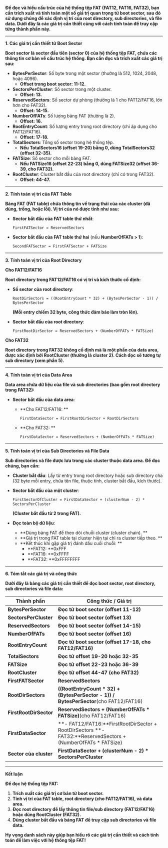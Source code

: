 **Để đọc và hiểu cấu trúc của hệ thống tệp FAT (FAT12, FAT16, FAT32), bạn cần trích xuất và tính toán một số giá trị quan trọng từ **boot sector**, sau đó sử dụng chúng để xác định vị trí của **root directory**, **sub directories**, và **file data**. Dưới đây là các giá trị cần thiết cùng với cách tính toán để truy cập từng thành phần này.**

---

**1. Các giá trị cần thiết từ Boot Sector**

**Boot sector là sector đầu tiên (sector 0) của hệ thống tệp FAT, chứa các thông tin cơ bản về cấu trúc hệ thống. Bạn cần đọc và trích xuất các giá trị sau:**

* **BytesPerSector**: Số byte trong một sector (thường là 512, 1024, 2048, hoặc 4096).
  * **Offset trong boot sector: 11-12.**
* **SectorsPerCluster**: Số sector trong một cluster.
  * **Offset: 13.**
* **ReservedSectors**: Số sector dự phòng (thường là 1 cho FAT12/FAT16, lớn hơn cho FAT32).
  * **Offset: 14-15.**
* **NumberOfFATs**: Số lượng bảng FAT (thường là 2).
  * **Offset: 16.**
* **RootEntryCount**: Số lượng entry trong root directory (chỉ áp dụng cho FAT12/FAT16).
  * **Offset: 17-18.**
* **TotalSectors**: Tổng số sector trong hệ thống tệp.
  * **Nếu **TotalSectors16** (offset 19-20) bằng 0, dùng **TotalSectors32** (offset 32-35).**
* **FATSize**: Số sector cho mỗi bảng FAT.
  * **Nếu **FATSize16** (offset 22-23) bằng 0, dùng **FATSize32** (offset 36-39, cho FAT32).**
* **RootCluster**: Cluster bắt đầu của root directory (chỉ có trong FAT32).
  * **Offset: 44-47.**

---

**2. Tính toán vị trí của FAT Table**

**Bảng FAT (FAT table) chứa thông tin về trạng thái của các cluster (đã dùng, trống, hoặc lỗi). Vị trí của nó được tính như sau:**

* **Sector bắt đầu của FAT table thứ nhất**:

  ```text
  FirstFATSector = ReservedSectors
  ```
* **Sector bắt đầu của FAT table thứ hai** (nếu **NumberOfFATs > 1**):

  ```text
  SecondFATSector = FirstFATSector + FATSize
  ```

---

**3. Tính toán vị trí của Root Directory**

**Cho FAT12/FAT16**

**Root directory trong FAT12/FAT16 có vị trí và kích thước cố định:**

* **Số sector của root directory**:

  ```text
  RootDirSectors = ((RootEntryCount * 32) + (BytesPerSector - 1)) / BytesPerSector
  ```

  **(Mỗi entry chiếm 32 byte, công thức đảm bảo làm tròn lên).**
* **Sector bắt đầu của root directory**:

  ```text
  FirstRootDirSector = ReservedSectors + (NumberOfFATs * FATSize)
  ```

**Cho FAT32**

**Root directory trong FAT32 không cố định mà là một phần của data area, được xác định bởi **RootCluster** (thường là cluster 2). Cách đọc sẽ tương tự sub directory (xem phần 5).**

---

**4. Tính toán vị trí của Data Area**

**Data area chứa dữ liệu của file và sub directories (bao gồm root directory trong FAT32):**

* **Sector bắt đầu của data area**:
  * **Cho FAT12/FAT16:  **

    ```text
    FirstDataSector = FirstRootDirSector + RootDirSectors
    ```
  * **Cho FAT32:  **

    ```text
    FirstDataSector = ReservedSectors + (NumberOfFATs * FATSize)
    ```

---

**5. Tính toán vị trí của Sub Directories và File Data**

**Sub directories và file được lưu trong các cluster thuộc data area. Để đọc chúng, bạn cần:**

* **Cluster bắt đầu**: Lấy từ entry trong root directory hoặc sub directory cha (32 byte mỗi entry, chứa tên file, thuộc tính, cluster bắt đầu, kích thước).
* **Sector bắt đầu của một cluster**:

  ```text
  FirstSectorOfCluster = FirstDataSector + (clusterNum - 2) * SectorsPerCluster
  ```

  **(Cluster bắt đầu từ 2 trong FAT).**
* **Đọc toàn bộ dữ liệu**:

  * **Dùng bảng FAT để theo dõi chuỗi cluster (cluster chain).  **
  * **Giá trị trong FAT table tại cluster hiện tại chỉ ra cluster tiếp theo.  **
  * **Kết thúc khi gặp giá trị đánh dấu cuối chuỗi:  **
    * **FAT12: **0xFFF
    * **FAT16: **0xFFFF
    * **FAT32: **0xFFFFFFFF

---

**6. Tóm tắt các giá trị và công thức**

**Dưới đây là bảng các giá trị cần thiết để đọc boot sector, root directory, sub directories và file data:**

| **Thành phần**        | **Công thức / Giá trị**                                                                            |
| ----------------------------- | ------------------------------------------------------------------------------------------------------------ |
| **BytesPerSector**      | **Đọc từ boot sector (offset 11-12)**                                                               |
| **SectorsPerCluster**   | **Đọc từ boot sector (offset 13)**                                                                  |
| **ReservedSectors**     | **Đọc từ boot sector (offset 14-15)**                                                               |
| **NumberOfFATs**        | **Đọc từ boot sector (offset 16)**                                                                  |
| **RootEntryCount**      | **Đọc từ boot sector (offset 17-18, cho FAT12/FAT16)**                                              |
| **TotalSectors**        | **Đọc từ offset 19-20 hoặc 32-35**                                                                 |
| **FATSize**             | **Đọc từ offset 22-23 hoặc 36-39**                                                                 |
| **RootCluster**         | **Đọc từ offset 44-47 (cho FAT32)**                                                                 |
| **FirstFATSector**      | **ReservedSectors**                                                                                    |
| **RootDirSectors**      | **((RootEntryCount * 32) + (BytesPerSector - 1)) / BytesPerSector**(cho FAT12/FAT16)                   |
| **FirstRootDirSector**  | **ReservedSectors + (NumberOfFATs * FATSize)**(cho FAT12/FAT16)                                        |
| **FirstDataSector**     | **- FAT12/FAT16:**FirstRootDirSector + RootDirSectors **- FAT32:**ReservedSectors + (NumberOfFATs * FATSize) |
| **Sector của cluster** | **FirstDataSector + (clusterNum - 2) * SectorsPerCluster**                                             |

---

**Kết luận**

**Để đọc hệ thống tệp FAT:**

1. **Trích xuất các giá trị cơ bản từ **boot sector**.**
2. **Tính vị trí của **FAT table**, **root directory** (cho FAT12/FAT16), và **data area**.**
3. **Đọc **root directory** để lấy thông tin file/sub directory (FAT12/FAT16) hoặc dùng **RootCluster** (FAT32).**
4. **Dùng cluster bắt đầu và bảng FAT để truy cập **sub directories** và **file data**.**

**Hy vọng danh sách này giúp bạn hiểu rõ các giá trị cần thiết và cách tính toán để làm việc với hệ thống tệp FAT!**
